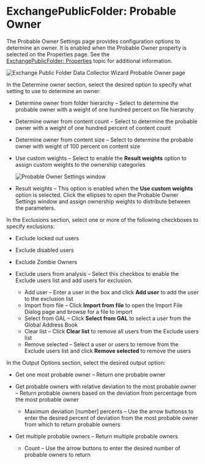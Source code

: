 # ExchangePublicFolder: Probable Owner

The Probable Owner Settings page provides configuration options to determine an owner. It is enabled
when the Probable Owner property is selected on the Properties page. See the
[ExchangePublicFolder: Properties](/docs/accessanalyzer/11.6/enterpriseauditor/admin/datacollector/exchangepublicfolder/properties.md) topic
for additional information.

![Exchange Public Folder Data Collector Wizard Probable Owner page](/img/versioned_docs/enterpriseauditor_11.6/enterpriseauditor/admin/datacollector/exchangepublicfolder/probableowner.webp)

In the Determine owner section, select the desired option to specify what setting to use to
determine an owner:

- Determine owner from folder hierarchy – Select to determine the probable owner with a weight of
  one hundred percent on file hierarchy
- Determine owner from content count – Select to determine the probable owner with a weight of one
  hundred percent of content count
- Determine owner from content size – Select to determine the probable owner with weight of 100
  percent on content size
- Use custom weights – Select to enable the **Result weights** option to assign custom weights to
  the ownership categories

    ![Probable Owner Settings window](/img/versioned_docs/enterpriseauditor_11.6/enterpriseauditor/admin/datacollector/exchangepublicfolder/probableownersettingswindow.webp)

- Result weights – This option is enabled when the **Use custom weights** option is selected. Click
  the ellipses to open the Probable Owner Settings window and assign ownership weights to distribute
  between the parameters.

In the Exclusions section, select one or more of the following checkboxes to specify exclusions:

- Exclude locked out users
- Exclude disabled users
- Exclude Zombie Owners
- Exclude users from analysis – Select this checkbox to enable the Exclude users list and add users
  for exclusion.

    - Add user – Enter a user in the box and click **Add user** to add the user to the exclusion
      list
    - Import from file – Click **Import from file** to open the Import File Dialog page and browse
      for a file to import
    - Select from GAL – Click **Select from GAL** to select a user from the Global Address Book
    - Clear list – Click **Clear list** to remove all users from the Exclude users list
    - Remove selected – Select a user or users to remove from the Exclude users list and click
      **Remove selected** to remove the users

In the Output Options section, select the desired output option:

- Get one most probable owner – Return one probable owner
- Get probable owners with relative deviation to the most probable owner – Return probable owners
  based on the deviation from percentage from the most probable owner

    - Maximum deviation [number] percents – Use the arrow buttonss to enter the desired percent of
      deviation from the most probable owner from which to return probable owners

- Get multiple probable owners – Return multiple probable owners

    - Count – Use the arrow buttons to enter the desired number of probable owners to return
